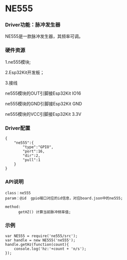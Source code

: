 # NE555

### Driver功能：脉冲发生器

NE555是一款脉冲发生器，其频率可调。


### 硬件资源

1.ne555模块;

2.Esp32Kit开发板；

3.接线

ne555模块的OUT引脚接Esp32Kit IO16

ne555模块的GND引脚接Esp32Kit GND

ne555模块的VCC引脚接Esp32Kit 3.3V
### Driver配置

```
{
    "ne555":{
        "type":"GPIO",
        "port":16,
        "dir":2,
        "pull":1
    }
}

```


### API说明
```
class：ne555
param：@id  gpio端口对应的id信息，对应board.json中的ne555;

method:
      getHZ() 计算当前脉冲频率值;

```


### 示例

```
var NE555 = require('ne555/src');
var handle = new NE555('ne555');
handle.getHz(function(count){
    console.log('hz:'+count + 'n/s');
});

```